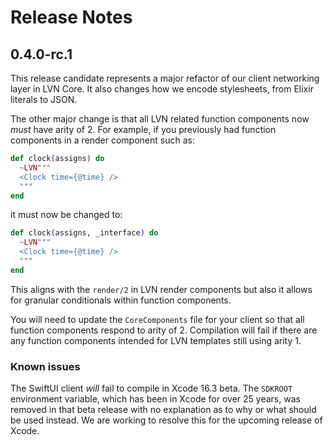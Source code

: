 # Release Notes

## 0.4.0-rc.1

This release candidate represents a major refactor of our client networking layer in LVN Core.
It also changes how we encode stylesheets, from Elixir literals to JSON.

The other major change is that all LVN related function components now *must* have arity of 2.
For example, if you previously had function components in a render component such as:

```elixir
def clock(assigns) do
  ~LVN"""
  <Clock time={@time} />
  """
end
```

it must now be changed to:

```elixir
def clock(assigns, _interface) do
  ~LVN"""
  <Clock time={@time} />
  """
end
```

This aligns with the `render/2` in LVN render components but also it allows for granular conditionals within function components.

You will need to update the `CoreComponents` file for your client so that all function components respond to arity of 2. Compilation will
fail if there are any function components intended for LVN templates still using arity 1.

### Known issues

The SwiftUI client *will* fail to compile in Xcode 16.3 beta. The `SDKROOT` environment variable, which has been in Xcode for over 25 years,
was removed in that beta release with no explanation as to why or what should be used instead. We are working to resolve this for the upcoming
release of Xcode.
